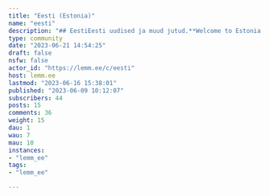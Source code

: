 ```yaml
---
title: "Eesti (Estonia)" 
name: "eesti"
description: "## EestiEesti uudised ja muud jutud.**Welcome to Estonia! English posts are welcome.**"
type: community
date: "2023-06-21 14:54:25"
draft: false
nsfw: false
actor_id: "https://lemm.ee/c/eesti"
host: lemm.ee
lastmod: "2023-06-16 15:38:01"
published: "2023-06-09 10:12:07"
subscribers: 44
posts: 15
comments: 36
weight: 15
dau: 1
wau: 7
mau: 10
instances:
- "lemm_ee"
tags: 
- "lemm_ee"

---
```

